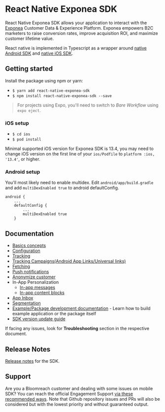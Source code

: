 # React Native Exponea SDK
React Native Exponea SDK allows your application to interact with the [Exponea](https://exponea.com/) Customer Data & Experience Platform. Exponea empowers B2C marketers to raise conversion rates, improve acquisition ROI, and maximize customer lifetime value.

React native is implemented in Typescript as a wrapper around [native Android SDK](https://github.com/exponea/exponea-android-sdk) and [native iOS SDK](https://github.com/exponea/exponea-ios-sdk).

## Getting started
Install the package using npm or yarn:
* `$ yarn add react-native-exponea-sdk`
* `$ npm install react-native-exponea-sdk --save`

> For projects using Expo, you'll need to switch to *Bare Workflow* using `expo eject`.

### iOS setup

* `$ cd ios`
* `$ pod install`

Minimal supported iOS version for Exponea SDK is 13.4, you may need to change iOS version on the first line of your `ios/Podfile` to `platform :ios, '13.4'`, or higher.

### Android setup
You'll most likely need to enable multidex. Edit `android/app/build.gradle` and add `multiDexEnabled true` to android defaultConfig.
```
android {
    ...
    defaultConfig {
        ...
        multiDexEnabled true
    }
```

## Documentation
  * [Basics concepts](./documentation/BASIC_CONCEPTS.md)
  * [Configuration](./documentation/CONFIGURATION.md)
  * [Tracking](./documentation/TRACKING.md)
  * [Tracking Campaigns(Android App Links/Universal links)](./documentation/LINKING.md)
  * [Fetching](./documentation/FETCHING.md)
  * [Push notifications](./documentation/PUSH.md)
  * [Anonymize customer](./documentation/ANONYMIZE.md)
  * In-App Personalization
    * [In-app messages](./documentation/IN_APP_MESSAGES.md)
    * [In-app content blocks](./documentation/IN_APP_CONTENT_BLOCKS.md)
  * [App Inbox](./documentation/APP_INBOX.md)
  * [Segmentation](./documentation/SEGMENTATION.md)
  * [Example/Package development documentation](./documentation/DEVELOPMENT.md) - Learn how to build example application or the package itself
  * [SDK version update guide](./documentation/VERSION_UPDATE.md)

If facing any issues, look for **Troubleshooting** section in the respective document.

## Release Notes

[Release notes](./documentation/RELEASE_NOTES.md) for the SDK.

## Support

Are you a Bloomreach customer and dealing with some issues on mobile SDK? You can reach the official Engagement Support [via these recommended ways](https://documentation.bloomreach.com/engagement/docs/engagement-support#contacting-the-support).
Note that Github repository issues and PRs will also be considered but with the lowest priority and without guaranteed output.
